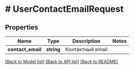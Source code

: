 # # UserContactEmailRequest

## Properties

Name | Type | Description | Notes
------------ | ------------- | ------------- | -------------
**contact_email** | **string** | Контактный email |

[[Back to Model list]](../../README.md#models) [[Back to API list]](../../README.md#endpoints) [[Back to README]](../../README.md)
